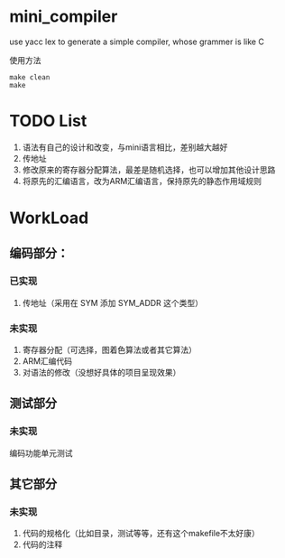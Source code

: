 # mini_compiler
use yacc lex to generate a simple compiler, whose grammer is like C

使用方法
``` 
make clean
make    
```


# TODO List

1. 语法有自己的设计和改变，与mini语言相比，差别越大越好
2. 传地址
3. 修改原来的寄存器分配算法，最差是随机选择，也可以增加其他设计思路
4. 将原先的汇编语言，改为ARM汇编语言，保持原先的静态作用域规则

# WorkLoad
## 编码部分：
### 已实现
1. 传地址（采用在 SYM 添加 SYM_ADDR 这个类型）
### 未实现
1. 寄存器分配（可选择，图着色算法或者其它算法）
2. ARM汇编代码
3. 对语法的修改（没想好具体的项目呈现效果）

## 测试部分
### 未实现
编码功能单元测试

## 其它部分
### 未实现
1. 代码的规格化（比如目录，测试等等，还有这个makefile不太好康）
2. 代码的注释
